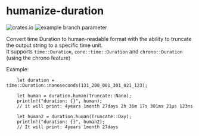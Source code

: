 # humanize-duration

![crates.io](https://img.shields.io/crates/v/humanize-duration.svg)
![example branch parameter](https://github.com/sephiroth74/humanize-duration/actions/workflows/rust.yml/badge.svg?branch=main)

Convert time Duration to human-readable format with the ability to truncate the output string to a specific time
unit. <br />
It supports `time::Duration`, `core::time::Duration` and `chrono::Duration` (using the chrono feature)

Example:

		let duration = time::Duration::nanoseconds(131_200_001_301_021_123);

		let human = duration.human(Truncate::Nano);
		println!("duration: {}", human);
		// it will print: 4years 1month 27days 2h 36m 17s 301ms 21µs 123ns

		let human2 = duration.human(Truncate::Day);
		println!("duration: {}", human2);
		// It will print: 4years 1month 27days